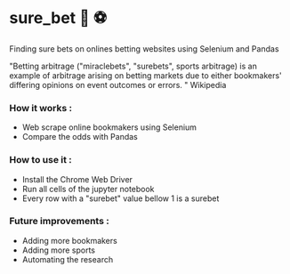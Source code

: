 # sure_bet 💸 ⚽
Finding sure bets on onlines betting websites using Selenium and Pandas

"Betting arbitrage ("miraclebets", "surebets", sports arbitrage) is an example of arbitrage arising on betting markets due to either bookmakers' differing opinions on event outcomes or errors. "
Wikipedia

### How it works :
* Web scrape online bookmakers using Selenium
* Compare the odds with Pandas

### How to use it :
* Install the Chrome Web Driver
* Run all cells of the jupyter notebook
* Every row with a "surebet" value bellow 1 is a surebet

### Future improvements :
* Adding more bookmakers 
* Adding more sports
* Automating the research
